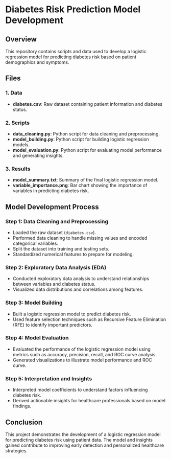 # Diabetes Risk Prediction Model Development

## Overview

This repository contains scripts and data used to develop a logistic regression model for predicting diabetes risk based on patient demographics and symptoms.

## Files

### 1. Data

- **diabetes.csv**: Raw dataset containing patient information and diabetes status.

### 2. Scripts

- **data_cleaning.py**: Python script for data cleaning and preprocessing.
- **model_building.py**: Python script for building logistic regression models.
- **model_evaluation.py**: Python script for evaluating model performance and generating insights.

### 3. Results

- **model_summary.txt**: Summary of the final logistic regression model.
- **variable_importance.png**: Bar chart showing the importance of variables in predicting diabetes risk.

## Model Development Process

### Step 1: Data Cleaning and Preprocessing

- Loaded the raw dataset (`diabetes.csv`).
- Performed data cleaning to handle missing values and encoded categorical variables.
- Split the dataset into training and testing sets.
- Standardized numerical features to prepare for modeling.

### Step 2: Exploratory Data Analysis (EDA)

- Conducted exploratory data analysis to understand relationships between variables and diabetes status.
- Visualized data distributions and correlations among features.

### Step 3: Model Building

- Built a logistic regression model to predict diabetes risk.
- Used feature selection techniques such as Recursive Feature Elimination (RFE) to identify important predictors.

### Step 4: Model Evaluation

- Evaluated the performance of the logistic regression model using metrics such as accuracy, precision, recall, and ROC curve analysis.
- Generated visualizations to illustrate model performance and ROC curve.

### Step 5: Interpretation and Insights

- Interpreted model coefficients to understand factors influencing diabetes risk.
- Derived actionable insights for healthcare professionals based on model findings.

## Conclusion

This project demonstrates the development of a logistic regression model for predicting diabetes risk using patient data. The model and insights gained contribute to improving early detection and personalized healthcare strategies.
